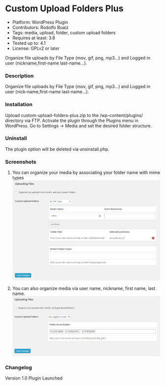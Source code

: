 # Custom Upload Folders Plus
- Platform: WordPress Plugin
- Contributors: Rodolfo Buaiz
- Tags: media, upload, folder, custom upload folders
- Requires at least: 3.8
- Tested up to: 4.1
- License: GPLv2 or later

Organize file uploads by File Type (mov, gif, png, mp3...) and Logged in user (nickname,first-name last-name...).

### Description
Organize file uploads by File Type (mov, gif, png, mp3...) and Logged in user (nick-name,first-name last-name...).

###  Installation
Upload custom-upload-folders-plus.zip to the /wp-content/plugins/ directory via FTP.
Activate the plugin through the Plugins menu in WordPress.
Go to Settings -> Media and set the desired folder structure.

### Uninstall
The plugin option will be deleted via unsinstall.php.

### Screenshots
1. You can organize your media by associating your folder name with mime types
[![solarized dualmode](https://github.com/jwight1234/custom-upload-folders-plus/blob/master/screenshot-1.png)](#features)

2. You can also organize media via user name, nickname, first name, last name.
[![solarized dualmode](https://github.com/jwight1234/custom-upload-folders-plus/blob/master/screenshot-2.png)](#features)


### Changelog 
Version 1.0
Plugin Launched